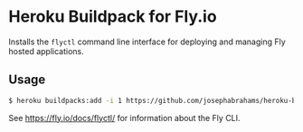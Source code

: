 # Heroku Buildpack for Fly.io

Installs the `flyctl` command line interface for deploying and managing Fly hosted applications.

## Usage

```bash
$ heroku buildpacks:add -i 1 https://github.com/josephabrahams/heroku-buildpack-superfly
```

See <https://fly.io/docs/flyctl/> for information about the Fly CLI.
